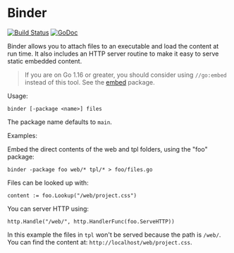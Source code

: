 Binder
======

[![Build Status](https://travis-ci.org/ancientlore/binder.svg?branch=master)](https://travis-ci.org/ancientlore/binder)
[![GoDoc](https://godoc.org/github.com/ancientlore/binder?status.svg)](https://godoc.org/github.com/ancientlore/binder)

Binder allows you to attach files to an executable and load the content at run time. It also includes an HTTP server routine to make it easy to serve static embedded content.

> If you are on Go 1.16 or greater, you should consider using `//go:embed` instead of this tool. See the [embed](https://pkg.go.dev/embed) package.

Usage:

	binder [-package <name>] files

The package name defaults to `main`.

Examples:

Embed the direct contents of the web and tpl folders, using the "foo" package:

	binder -package foo web/* tpl/* > foo/files.go

Files can be looked up with:

	content := foo.Lookup("/web/project.css")

You can server HTTP using:

	http.Handle("/web/", http.HandlerFunc(foo.ServeHTTP))

In this example the files in `tpl` won't be served because the path is `/web/`. You can find the content at: `http://localhost/web/project.css`.
